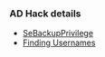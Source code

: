 ### AD Hack details

- [SeBackupPrivilege](./SeBackupPrivilege.md)
- [Finding Usernames](./Finding-User-Names/Readme.md)
